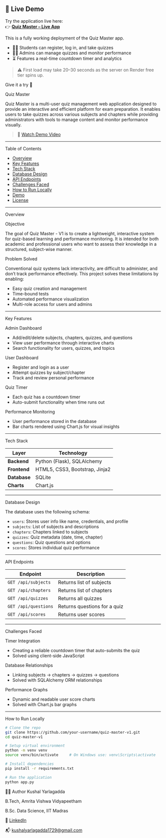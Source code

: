 ## 🚀 Live Demo

Try the application live here:  
👉 **[Quiz Master – Live App](https://quiz-master-kggt.onrender.com/)**

This is a fully working deployment of the Quiz Master app.  
- 👨‍🎓 Students can register, log in, and take quizzes
- 🧑‍💼 Admins can manage quizzes and monitor performance
- ⏳ Features a real-time countdown timer and analytics

> ⚠️ First load may take 20–30 seconds as the server on Render free tier spins up.

Give it a try 🎯



Quiz Master

Quiz Master is a multi-user quiz management web application designed to provide an interactive and efficient platform for exam preparation. It enables users to take quizzes across various subjects and chapters while providing administrators with tools to manage content and monitor performance visually.

> 🔗 [Watch Demo Video](https://youtu.be/fy7Ieh8HvII)

---

Table of Contents

- [Overview](#overview)
- [Key Features](#key-features)
- [Tech Stack](#tech-stack)
- [Database Design](#database-design)
- [API Endpoints](#api-endpoints)
- [Challenges Faced](#challenges-faced)
- [How to Run Locally](#how-to-run-locally)
- [Demo](#demo)
- [License](#license)

---

Overview

Objective

The goal of Quiz Master - V1 is to create a lightweight, interactive system for quiz-based learning and performance monitoring. It is intended for both academic and professional users who want to assess their knowledge in a structured, subject-wise manner.

Problem Solved

Conventional quiz systems lack interactivity, are difficult to administer, and don’t track performance effectively. This project solves these limitations by enabling:
- Easy quiz creation and management
- Time-bound tests
- Automated performance visualization
- Multi-role access for users and admins

---

Key Features

Admin Dashboard
- Add/edit/delete subjects, chapters, quizzes, and questions
- View user performance through interactive charts
- Search functionality for users, quizzes, and topics

User Dashboard
- Register and login as a user
- Attempt quizzes by subject/chapter
- Track and review personal performance

Quiz Timer
- Each quiz has a countdown timer
- Auto-submit functionality when time runs out

Performance Monitoring
- User performance stored in the database
- Bar charts rendered using Chart.js for visual insights

---

Tech Stack

| Layer        | Technology                      |
|--------------|----------------------------------|
| **Backend**  | Python (Flask), SQLAlchemy       |
| **Frontend** | HTML5, CSS3, Bootstrap, Jinja2   |
| **Database** | SQLite                           |
| **Charts**   | Chart.js                         |

---

Database Design

The database uses the following schema:

- `users`: Stores user info like name, credentials, and profile
- `subjects`: List of subjects and descriptions
- `chapters`: Chapters linked to subjects
- `quizzes`: Quiz metadata (date, time, chapter)
- `questions`: Quiz questions and options
- `scores`: Stores individual quiz performance

---

API Endpoints

| Endpoint         | Description                  |
|------------------|------------------------------|
| `GET /api/subjects` | Returns list of subjects       |
| `GET /api/chapters` | Returns list of chapters       |
| `GET /api/quizzes`  | Returns all quizzes           |
| `GET /api/questions`| Returns questions for a quiz |
| `GET /api/scores`   | Returns user scores           |

---

Challenges Faced

Timer Integration
- Creating a reliable countdown timer that auto-submits the quiz
- Solved using client-side JavaScript

Database Relationships
- Linking subjects → chapters → quizzes → questions
- Solved with SQLAlchemy ORM relationships

Performance Graphs
- Dynamic and readable user score charts
- Solved with Chart.js bar graphs

---

How to Run Locally

```bash
# Clone the repo
git clone https://github.com/your-username/quiz-master-v1.git
cd quiz-master-v1

# Setup virtual environment
python -m venv venv
source venv/bin/activate     # On Windows use: venv\Scripts\activate

# Install dependencies
pip install -r requirements.txt

# Run the application
python app.py

```

🙋‍♂️ Author
Kushal Yarlagadda

B.Tech, Amrita Vishwa Vidyapeetham

B.Sc. Data Science, IIT Madras

🔗 [LinkedIn](https://www.linkedin.com/in/kushalyarlagadda/)

📬 kushalyarlagadda1729@gmail.com
